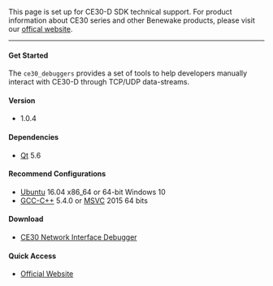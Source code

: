This page is set up for CE30-D SDK technical support. For product information about CE30 series and other Benewake products, please visit our [offical website](http://www.benewake.com/en/index.html).

---

#### Get Started

The `ce30_debuggers` provides a set of tools to help developers manually interact with CE30-D through TCP/UDP data-streams.

#### Version

- 1.0.4

#### Dependencies

- [Qt](https://www.qt.io/) 5.6

#### Recommend Configurations

- [Ubuntu](https://www.ubuntu.com/) 16.04 x86_64 or 64-bit Windows 10
- [GCC-C++](https://gcc.gnu.org) 5.4.0 or [MSVC](https://www.visualstudio.com) 2015 64 bits

#### Download

- [CE30 Network Interface Debugger](https://github.com/codincodee/ce30_debuggers/releases/download/v1.0.4/ce30_network_interface_debugger_v1_0_4_win10_64bit.zip)

#### Quick Access

- [Official Website](http://www.benewake.com/en/index.html)

